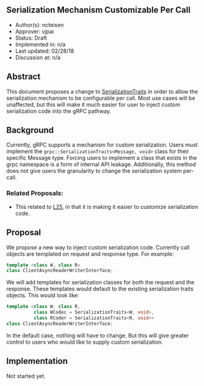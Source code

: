 Serialization Mechanism Customizable Per Call
----
* Author(s): ncteisen
* Approver: vjpai
* Status: Draft
* Implemented in: n/a
* Last updated: 02/28/18
* Discussion at: n/a

## Abstract

This document proposes a change to [SerializationTraits](https://github.com/grpc/grpc/blob/master/include/grpcpp/impl/codegen/serialization_traits.h) in order to allow the serialization mechanism to be configurable per call. Most use cases will be unaffected, but this will make it much easier for user to inject custom serialization code into the gRPC pathway.

## Background

Currently, gRPC supports a mechanism for custom serialization. Users must implement the `grpc::SerializationTraits<Message, void>` class for their specific Message type. Forcing users to implement a class that exists in the grpc namespace is a form of internal API leakage. Additionally, this method does not give users the granularity to change the serialization system per-call.

### Related Proposals: 
* This related to [L25](https://github.com/grpc/proposal/pull/61), in that it is making it easier to customize serialization code.

## Proposal

We propose a new way to inject custom serialization code. Currently call objects are templated on request and response type. For example:

```C++
template <class W, class R>
class ClientAsyncReaderWriterInterface;
```

We will add templates for serialization classes for both the request and the response. These templates would default to the existing serialization traits objects. This would look like:

```C++
template <class W, class R, 
          class WCodec = SerializationTraits<W, void>, 
          class RCoder = SerializationTraits<R, void>>
class ClientAsyncReaderWriterInterface;
```

In the default case, nothing will have to change. But this will give greater control to users who would like to supply custom serialization.

## Implementation

Not started yet.
